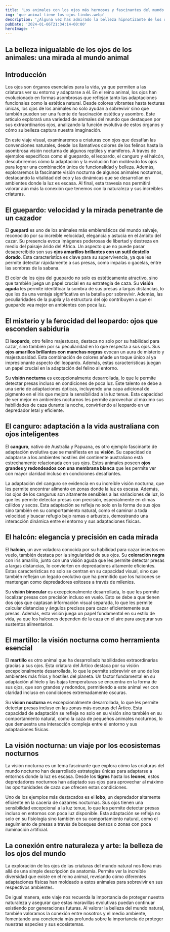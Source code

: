 ```yaml
---
title: 'Los animales con los ojos más hermosos y fascinantes del mundo. - Camuflaje Militar'
img: 'que-animal-tiene-los-ojos-lindos.webp'
description: '¿Alguna vez has admirado la belleza hipnotizante de los ojos de un animal? Desde los brillantes y penetrantes ojos de un guepardo hasta los misteriosos y'
pubDate: '2024-01-06T21:34:14+00:00'
heroImage: ''
---
```

    
  ## La belleza inigualable de los ojos de los animales: una mirada al mundo animal

## Introducción

Los ojos son órganos esenciales para la vida, ya que permiten a las criaturas ver su entorno y adaptarse a él. En el reino animal, los ojos han evolucionado en formas asombrosas que reflejan tanto las adaptaciones funcionales como la estética natural. Desde colores vibrantes hasta texturas únicas, los ojos de los animales no solo ayudan a sobrevivir sino que también pueden ser una fuente de fascinación estética y asombro. Este artículo explorará una variedad de animales del mundo que destaquen por sus extraordinarios ojos, analizando la función evolutiva de estos órganos y cómo su belleza captura nuestra imaginación.

En este viaje visual, examinaremos a criaturas con ojos que desafían las convenciones naturales, desde los llamativos colores de los felinos hasta la asombrosa visión nocturna de algunos reptiles y mamíferos. A través de ejemplos específicos como el guepardo, el leopardo, el canguro y el halcón, descubriremos cómo la adaptación y la evolución han moldeado los ojos para lograr una combinación única de funcionalidad y belleza. Además, exploraremos la fascinante visión nocturna de algunos animales nocturnos, destacando la vitalidad del eco y las dinámicas que se desarrollan en ambientes donde la luz es escasa. Al final, esta travesía nos permitirá valorar aún más la conexión que tenemos con la naturaleza y sus increíbles criaturas.

## El guepardo: velocidad y la mirada penetrante de un cazador

El **guepard** es uno de los animales más emblemáticos del mundo salvaje, reconocido por su increíble velocidad, elegancia y astucia en el ámbito del cazar. Su presencia evoca imágenes poderosas de libertad y destreza en medio del paisaje árido del África. Un aspecto que no puede pasar desapercibido son sus **ojos amarillos brillantes con un sutil destello dorado**. Esta característica es clave para su supervivencia, ya que les permite detectar rápidamente a sus presas, como impalas o gacelas, entre las sombras de la sabana.

El color de los ojos del guepardo no solo es estéticamente atractivo, sino que también juega un papel crucial en su estrategia de caza. Su **visión aguda** les permite identificar la sombra de sus presas a largas distancias, lo que les da una ventaja significativa en la batalla por sobrevivir. Además, las peculiaridades de la pupila y la estructura del ojo contribuyen a que el guepardo vea mejor en ambientes con poca luz.

## El misterio y la ferocidad del leopardo: ojos que esconden sabiduría

El **leopardo**, otro felino majestuoso, destaca no solo por su habilidad para cazar, sino también por su peculiaridad en lo que respecta a sus ojos. Sus **ojos amarillos brillantes con manchas negras** evocan un aura de misterio y majestuosidad. Esta combinación de colores añade un toque único al ya impresionante aspecto del leopardo. Además, estas características juegan un papel crucial en la adaptación del felino al entorno.

Su **visión nocturna** es excepcionalmente desarrollada, lo que le permite detectar presas incluso en condiciones de poca luz. Este talento se debe a una serie de adaptaciones ópticas, incluyendo una capa adicional de pigmento en el iris que mejora la sensibilidad a la luz tenue. Esta capacidad de ver mejor en ambientes nocturnos les permite aprovechar al máximo sus habilidades de caza durante la noche, convirtiendo al leopardo en un depredador letal y eficiente.

## El canguro: adaptación a la vida australiana con ojos inteligentes

El **canguro**, nativo de Australia y Papuana, es otro ejemplo fascinante de adaptación evolutiva que se manifiesta en su **visión**. Su capacidad de adaptarse a los ambientes hostiles del continente australiano está estrechamente relacionada con sus ojos. Estos animales poseen **ojos grandes y redondeados con una membrana blanca** que les permite ver con mayor claridad incluso en condiciones desafiantes.

La adaptación del canguro se evidencia en su increíble visión nocturna, que les permite encontrar alimento en zonas donde la luz es escasa. Además, los ojos de los cangurus son altamente sensibles a las variaciones de luz, lo que les permite detectar presas con precisión, especialmente en climas cálidos y secos. Esta adaptación se refleja no solo en la forma de sus ojos sino también en su comportamiento natural, como el caminar a toda velocidad y buscar refugio bajo ramas o arbustos, demostrando una interacción dinámica entre el entorno y sus adaptaciones físicas.

## El halcón: elegancia y precisión en cada mirada

El **halcón**, un ave voladora conocida por su habilidad para cazar insectos en vuelo, también destaca por la singularidad de sus ojos. Su **coloración negra** con iris amarillo, junto con una visión aguda que les permite detectar presas a largas distancias, lo convierten en depredadores altamente eficientes. Estas características no solo se centran en su capacidad visual, sino que también reflejan un legado evolutivo que ha permitido que los halcones se mantengan como depredadores exitosos a través de milenios.

Su **visión binocular** es excepcionalmente desarrollada, lo que les permite localizar presas con precisión incluso en vuelo. Esto se debe a que tienen dos ojos que captasan información visual separada, lo que les permite calcular distancias y ángulos precisos para cazar eficientemente sus presas. Además, esta visión juega un papel fundamental en su estilo de vida, ya que los halcones dependen de la caza en el aire para asegurar sus sustentos alimentarios.

## El martillo: la visión nocturna como herramienta esencial

El **martillo** es otro animal que ha desarrollado habilidades extraordinarias gracias a sus ojos. Esta criatura del Ártico destaca por su visión excepcionalmente desarrollada, lo que le permite sobrevivir en uno de los ambientes más fríos y hostiles del planeta. Un factor fundamental en su adaptación al hielo y las bajas temperaturas se encuentra en la forma de sus ojos, que son grandes y redondos, permitiendo a este animal ver con claridad incluso en condiciones extremadamente oscuras.

Su **vision nocturna** es excepcionalmente desarrollada, lo que les permite detectar presas incluso en las zonas más oscuras del Ártico. Esta capacidad de adaptación se refleja no solo en su visión sino también en su comportamiento natural, como la caza de pequeños animales nocturnos, lo que demuestra una interacción compleja entre el entorno y sus adaptaciones físicas.

## La visión nocturna: un viaje por los ecosistemas nocturnos

La visión nocturna es un tema fascinante que explora cómo las criaturas del mundo nocturno han desarrollado estrategias únicas para adaptarse a entornos donde la luz es escasa. Desde los **tigres** hasta los **leones**, estos depredadores nocturnos han adaptado sus ojos para aprovechar al máximo las oportunidades de caza que ofrecen estas condiciones.

Uno de los ejemplos más destacados es el **lobo**, un depredador altamente eficiente en la cacería de cazarres nocturnas. Sus ojos tienen una sensibilidad excepcional a la luz tenue, lo que les permite detectar presas incluso en entornos con poca luz disponible. Esta adaptación se refleja no solo en su fisiología sino también en su comportamiento natural, como el seguimiento de presas a través de bosques densos o zonas con poca iluminación artificial.

## La conexión entre naturaleza y arte: la belleza de los ojos del mundo

La exploración de los ojos de las criaturas del mundo natural nos lleva más allá de una simple descripción de anatomía. Permite ver la increíble diversidad que existe en el reino animal, revelando cómo diferentes adaptaciones físicas han moldeado a estos animales para sobrevivir en sus respectivos ambientes.

De igual manera, este viaje nos recuerda la importancia de proteger nuestra naturaleza y asegurar que estas maravillas evolutivas puedan continuar existiendo por generaciones futuras. Al valorar la belleza del mundo natural, también valoramos la conexión entre nosotros y el medio ambiente, fomentando una conciencia más profunda sobre la importancia de proteger nuestras especies y sus ecosistemas.
  